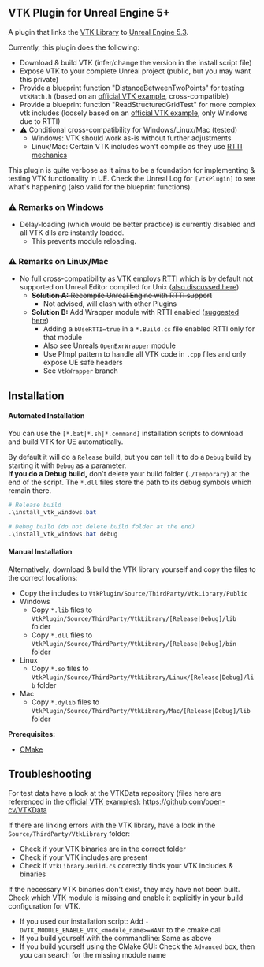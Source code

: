 ## VTK Plugin for Unreal Engine 5+

A plugin that links the [VTK Library](https://github.com/Kitware/VTK) to [Unreal Engine 5.3](https://docs.unrealengine.com/5.3/en-US/).

Currently, this plugin does the following:
- Download & build VTK (infer/change the version in the install script file)
- Expose VTK to your complete Unreal project (public, but you may want this private)
- Provide a blueprint function "DistanceBetweenTwoPoints" for testing `vtkMath.h` (based on an [official VTK example](https://examples.vtk.org/site/Cxx/SimpleOperations/DistanceBetweenPoints/), cross-compatible)
- Provide a blueprint function "ReadStructuredGridTest" for more complex vtk includes (loosely based on an [official VTK example](https://examples.vtk.org/site/Cxx/IO/ReadStructuredGrid/#download-and-build-readstructuredgrid), only Windows due to RTTI)
- ⚠️ Conditional cross-compatibility for Windows/Linux/Mac (tested)
  - Windows: VTK should work as-is without further adjustments
  - Linux/Mac: Certain VTK includes won't compile as they use [RTTI mechanics](https://en.wikipedia.org/wiki/Run-time_type_information)

This plugin is quite verbose as it aims to be a foundation for implementing & testing VTK functionality in UE.
Check the Unreal Log for `[VtkPlugin]` to see what's happening (also valid for the blueprint functions).

### ⚠️ Remarks on Windows

- Delay-loading (which would be better practice) is currently disabled and all VTK dlls are instantly loaded.
  - This prevents module reloading.

### ⚠️ Remarks on Linux/Mac

- No full cross-compatibility as VTK employs [RTTI](https://en.wikipedia.org/wiki/Run-time_type_information) which is by default not supported on Unreal Editor compiled for Unix ([also discussed here](https://forums.unrealengine.com/t/rtti-failed-compiling-when-enabled-for-4-23-linux/455083/22))
  - ~~**Solution A:** Recompile Unreal Engine with RTTI support~~
    - Not advised, will clash with other Plugins
  - **Solution B:** Add Wrapper module with RTTI enabled ([suggested here](https://forums.unrealengine.com/t/rtti-failed-compiling-when-enabled-for-4-23-linux/455083/13))
    - Adding a `bUseRTTI=true` in a `*.Build.cs` file enabled RTTI only for that module
    - Also see Unreals `OpenExrWrapper` module
    - Use PImpl pattern to handle all VTK code in `.cpp` files and only expose UE safe headers
    - See `VtkWrapper` branch

## Installation

#### Automated Installation

You can use the `[*.bat|*.sh|*.command]` installation scripts to download and build VTK for UE automatically.

By default it will do a `Release` build, but you can tell it to do a `Debug` build by starting it with `Debug` as a parameter.  
**If you do a Debug build,** don't delete your build folder (`./Temporary`) at the end of the script. The `*.dll` files store the path to its debug symbols which remain there.

```powershell 
# Release build
.\install_vtk_windows.bat

# Debug build (do not delete build folder at the end)
.\install_vtk_windows.bat debug
```

#### Manual Installation

Alternatively, download & build the VTK library yourself and copy the files to the correct locations:
- Copy the includes to `VtkPlugin/Source/ThirdParty/VtkLibrary/Public`
- Windows
  - Copy `*.lib` files to `VtkPlugin/Source/ThirdParty/VtkLibrary/[Release|Debug]/lib` folder
  - Copy `*.dll` files to `VtkPlugin/Source/ThirdParty/VtkLibrary/[Release|Debug]/bin` folder
- Linux
  - Copy `*.so` files to `VtkPlugin/Source/ThirdParty/VtkLibrary/Linux/[Release|Debug]/lib` folder
- Mac
  - Copy `*.dylib` files to `VtkPlugin/Source/ThirdParty/VtkLibrary/Mac/[Release|Debug]/lib` folder

**Prerequisites:**

- [CMake](https://cmake.org/)

## Troubleshooting

For test data have a look at the VTKData repository (files here are referenced in the [official VTK examples](https://examples.vtk.org/site/Cxx)): https://github.com/open-cv/VTKData

If there are linking errors with the VTK library, have a look in the `Source/ThirdParty/VtkLibrary` folder:
- Check if your VTK binaries are in the correct folder
- Check if your VTK includes are present
- Check if `VtkLibrary.Build.cs` correctly finds your VTK includes & binaries

If the necessary VTK binaries don't exist, they may have not been built.
Check which VTK module is missing and enable it explicitly in your build configuration for VTK.
- If you used our installation script: Add `-DVTK_MODULE_ENABLE_VTK_<module_name>=WANT` to the cmake call
- If you build yourself with the commandline: Same as above
- If you build yourself using the CMake GUI: Check the `Advanced` box, then you can search for the missing module name
